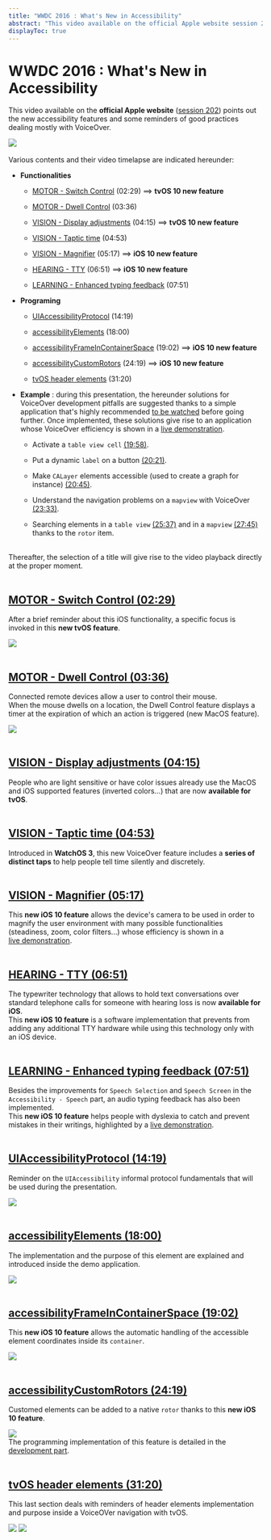 ```yaml
---
title: "WWDC 2016 : What's New in Accessibility"
abstract: "This video available on the official Apple website session 202 points out the new accessibility iOS features"
displayToc: true
---
```


# WWDC 2016 : What's New in Accessibility

This video available on the **official Apple website** ([session 202](https://developer.apple.com/videos/play/wwdc2016/202/)) points out the new accessibility features and some reminders of good practices dealing mostly with VoiceOver.

![](../../../../images/iOSdev/wwdc16-202.png)
<br><br>Various contents and their video timelapse are indicated hereunder:

- **Functionalities**

    - [MOTOR - Switch&nbsp;Control](#motor-switch-control-0229) (02:29) ⟹ **tvOS 10 new feature**
    
    - [MOTOR - Dwell&nbsp;Control](#motor-dwell-control-0336) (03:36)
    
    - [VISION - Display&nbsp;adjustments](#vision-display-adjustments-0415) (04:15) ⟹ **tvOS 10 new feature**
    
    - [VISION - Taptic&nbsp;time](#vision-taptic-time-0453) (04:53)
    
    - [VISION - Magnifier](#vision-magnifier-0517) (05:17) ⟹ **iOS 10 new feature**
    
    - [HEARING - TTY](#hearing-tty-0651) (06:51) ⟹ **iOS 10 new feature**
    
    - [LEARNING - Enhanced&nbsp;typing&nbsp;feedback](#learning-enhanced-typing-feedback-0751) (07:51)
    
- **Programing**

    - [UIAccessibilityProtocol](#uiaccessibilityprotocol-1419) (14:19)
    
    - [accessibilityElements](#accessibilityelements-1800) (18:00)
    
    - [accessibilityFrameInContainerSpace](#accessibilityframeincontainerspace-1902) (19:02) ⟹ **iOS 10 new feature**
    
    - [accessibilityCustomRotors](#accessibilitycustomrotors-2419) (24:19) ⟹ **iOS 10 new feature**
    
    - [tvOS&nbsp;header&nbsp;elements](#tvos-header-elements-3120) (31:20)
    
- **Example**&nbsp;: during this presentation, the hereunder solutions for VoiceOver development pitfalls are suggested thanks to a simple application that's highly recommended [to&nbsp;be&nbsp;watched](https://developer.apple.com/videos/play/wwdc2016/202/?time=699) before going further.
Once implemented, these solutions give rise to an application whose VoiceOver efficiency is shown in a [live&nbsp;demonstration](https://developer.apple.com/videos/play/wwdc2016/202/?time=1759).

    - Activate a `table view cell` [(19:58)](https://developer.apple.com/videos/play/wwdc2016/202/?time=1198).
    
    - Put a dynamic `label` on a button [(20:21)](https://developer.apple.com/videos/play/wwdc2016/202/?time=1221).
    
    - Make `CALayer` elements accessible (used to create a graph for instance) [(20:45)](https://developer.apple.com/videos/play/wwdc2016/202/?time=1245).
    
    - Understand the navigation problems on a `mapview` with VoiceOver [(23:33)](https://developer.apple.com/videos/play/wwdc2016/202/?time=1413).
    
    - Searching elements in a `table view` [(25:37)](https://developer.apple.com/videos/play/wwdc2016/202/?time=1537) and in a `mapview` [(27:45)](https://developer.apple.com/videos/play/wwdc2016/202/?time=1665) thanks to the `rotor` item.

<br>Thereafter, the selection of a title will give rise to the video playback directly at the proper moment.
<br><br>
## [MOTOR - Switch Control (02:29)](https://developer.apple.com/videos/play/wwdc2016/202/?time=149)
After a brief reminder about this iOS functionality, a specific focus is invoked in this **new tvOS feature**.

![](../../../../images/iOSdev/wwdc16-202-SwitchControl.png)
<br><br>
## [MOTOR - Dwell Control (03:36)](https://developer.apple.com/videos/play/wwdc2016/202/?time=216)
Connected remote devices allow a user to control their mouse.
<br>When the mouse dwells on a location, the Dwell Control feature displays a timer at the expiration of which an action is triggered (new&nbsp;MacOS&nbsp;feature). 

![](../../../../images/iOSdev/wwdc16-202-DwellControl.png)
<br><br>
## [VISION - Display adjustments (04:15)](https://developer.apple.com/videos/play/wwdc2016/202/?time=255)
People who are light sensitive or have color issues already use the MacOS and iOS supported features (inverted colors...) that are now **available for tvOS**.
<br><br>
## [VISION - Taptic time (04:53)](https://developer.apple.com/videos/play/wwdc2016/202/?time=293)
Introduced in **WatchOS 3**, this new VoiceOver feature includes a **series of distinct taps** to help people tell time silently and discretely.
<br><br>
## [VISION - Magnifier (05:17)](https://developer.apple.com/videos/play/wwdc2016/202/?time=317)
This **new iOS 10 feature** allows the device's camera to be used in order to magnify the user environment with many possible functionalities (steadiness, zoom, color filters...) whose efficiency is shown in a [live&nbsp;demonstration](https://developer.apple.com/videos/play/wwdc2016/202/?time=344).
<br><br>
## [HEARING - TTY (06:51)](https://developer.apple.com/videos/play/wwdc2016/202/?time=411)
The typewriter technology that allows to hold text conversations over standard telephone calls for someone with hearing loss is now **available for iOS**.
<br>This **new iOS 10 feature** is a software implementation that prevents from adding any additional TTY hardware while using this technology only with an iOS device. 
<br><br>
## [LEARNING - Enhanced typing feedback (07:51)](https://developer.apple.com/videos/play/wwdc2016/202/?time=471)
Besides the improvements for `Speech Selection` and `Speech Screen` in the `Accessibility - Speech` part, an audio typing feedback has also been implemented.
<br>This **new iOS 10 feature** helps people with dyslexia to catch and prevent mistakes in their writings, highlighted by a [live&nbsp;demonstration](https://developer.apple.com/videos/play/wwdc2016/202/?time=496).
<br><br>
## [UIAccessibilityProtocol (14:19)](https://developer.apple.com/videos/play/wwdc2016/202/?time=859)
Reminder on the `UIAccessibility` informal protocol fundamentals that will be used during the presentation. 

![](../../../../images/iOSdev/wwdc16-202-UIAccessibilityProtocol.png)
<br><br>
## [accessibilityElements (18:00)](https://developer.apple.com/videos/play/wwdc2016/202/?time=1080)
The implementation and the purpose of this element are explained and introduced inside the demo application.

![](../../../../images/iOSdev/wwdc16-202-accessibilityElements.png)
<br><br>
## [accessibilityFrameInContainerSpace (19:02)](https://developer.apple.com/videos/play/wwdc2016/202/?time=1142)
This **new iOS 10 feature** allows the automatic handling of the accessible element coordinates inside its `container`.

![](../../../../images/iOSdev/wwdc16-202-accessibilityFrameInContainerSpace.png)
<br><br>
## [accessibilityCustomRotors (24:19)](https://developer.apple.com/videos/play/wwdc2016/202/?time=1459)
Customed elements can be added to a native `rotor` thanks to this **new iOS 10 feature**.

![](../../../../images/iOSdev/wwdc16-202-accessibilityCustomRotors.png)
<br>The programming implementation of this feature is detailed in the [development&nbsp;part](../../../development#custom-rotor).
<br><br>
## [tvOS header elements (31:20)](https://developer.apple.com/videos/play/wwdc2016/202/?time=1880)
This last section deals with reminders of header elements implementation and purpose inside a VoiceOVer navigation with tvOS.

![](../../../../images/iOSdev/wwdc16-202-tvOS_1.png)
![](../../../../images/iOSdev/wwdc16-202-tvOS_2.png)
<br><br>
